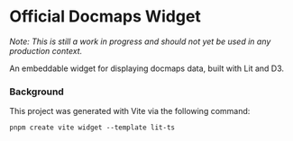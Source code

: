 # Official Docmaps Widget

_Note: This is still a work in progress and should not yet be used in any production context._

An embeddable widget for displaying docmaps data, built with Lit and D3.

### Background

This project was generated with Vite via the following command:

```shell
pnpm create vite widget --template lit-ts
```